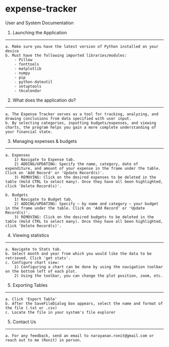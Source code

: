 # expense-tracker

User and System Documentation


1. Launching the Application
----------------------------

	a. Make sure you have the latest version of Python installed on your device
	b. Must have the following imported libraries/modules:
		- Pillow
		- fonttools
		- matplotlib
		- numpy
		- pip
		- python-dateutil
		- setuptools
		- tkcalendar

2. What does the application do? 
--------------------------------

	a. The Expense Tracker serves as a tool for tracking, analyzing, and drawing conclusions from data specified with user input. 
	b. By selecting categories, inputting budgets/expenses, and viewing charts, the program helps you gain a more complete understanding of your financial state. 

3. Managing expenses & budgets
------------------------------

	a. Expenses
		1) Navigate to Expense tab. 
		2) ADDING/UPDATING: Specify the name, category, date of expenditure, and amount of your expense in the frame under the table. Click on 'Add Record' or 'Update Record(s)'.
		3) REMOVING: Click on the desired expenses to be deleted in the table (Hold CTRL to select many). Once they have all been highlighted, click 'Delete Record(s)'.

	b. Budgets
		1) Navigate to Budget tab.
		2) ADDING/UPDATING: Specify — by name and category — your budget in the frame under the table. Click on 'Add Record' or 'Update Record(s)'.
		3) REMOVING: Click on the desired budgets to be deleted in the table (Hold CTRL to select many). Once they have all been highlighted, click 'Delete Record(s)'. 

4. Viewing statistics
---------------------

	a. Navigate to Stats tab. 
	b. Select month and year from which you would like the data to be retrieved. Click 'get stats'. 
	c. Configure chart view:
		1) Configuring a chart can be done by using the navigation toolbar on the bottom left of each plot.
		2) Using the toolbar, you can change the plot position, zoom, etc.

5. Exporting Tables
-------------------

	a. Click 'Export Table'
	b. After the SaveFileDialog box appears, select the name and format of the file (.txt or .csv)
	c. Locate the file in your system's file explorer 


5. Contact Us
-------------

	a. For any feedback, send an email to narayanan.ronit@gmail.com or reach out to me (Ronit) in person.
